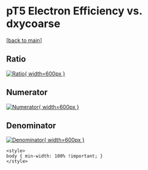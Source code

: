 # pT5 Electron Efficiency vs. dxycoarse

[[back to main](./)]



## Ratio

[![Ratio](../mtv/var/pT5_11_eff_dxycoarse.png){ width=600px }](../mtv/var/pT5_11_eff_dxycoarse.pdf)

## Numerator

[![Numerator](../mtv/num/pT5_11_eff_dxycoarse_num.png){ width=600px }](../mtv/num/pT5_11_eff_dxycoarse_num.pdf)

## Denominator

[![Denominator](../mtv/den/pT5_11_eff_dxycoarse_den.png){ width=600px }](../mtv/den/pT5_11_eff_dxycoarse_den.pdf)


``` {=html}
<style>
body { min-width: 100% !important; }
</style>
```
